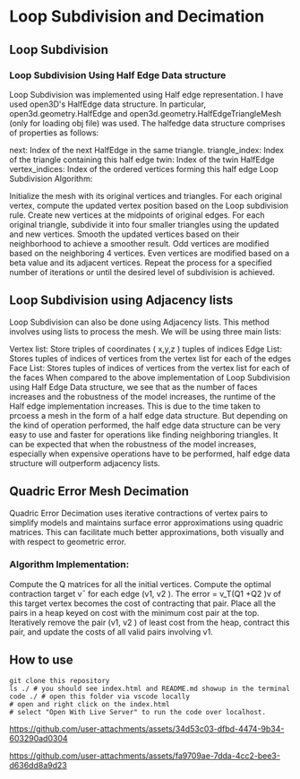 # Loop Subdivision and Decimation

## Loop Subdivision

### Loop Subdivision Using Half Edge Data structure
Loop Subdivision was implemented using Half edge representation. I have used open3D's HalfEdge data structure. In particular, open3d.geometry.HalfEdge and open3d.geometry.HalfEdgeTriangleMesh (only for loading obj file) was used. The halfedge data structure comprises of properties as follows:

next: Index of the next HalfEdge in the same triangle.
triangle_index: Index of the triangle containing this half edge
twin: Index of the twin HalfEdge
vertex_indices: Index of the ordered vertices forming this half edge
Loop Subdivision Algorithm:

Initialize the mesh with its original vertices and triangles.
For each original vertex, compute the updated vertex position based on the Loop subdivision rule.
Create new vertices at the midpoints of original edges.
For each original triangle, subdivide it into four smaller triangles using the updated and new vertices.
Smooth the updated vertices based on their neighborhood to achieve a smoother result. Odd vertices are modified based on the neighboring 4 vertices. Even vertices are modified based on a beta value and its adjacent vertices.
Repeat the process for a specified number of iterations or until the desired level of subdivision is achieved.

## Loop Subdivision using Adjacency lists
Loop Subdivision can also be done using Adjacency lists. This method involves using lists to process the mesh. We will be using three main lists:

Vertex list: Store triples of coordinates ( x,y,z ) tuples of indices
Edge List: Stores tuples of indices of vertices from the vertex list for each of the edges
Face List: Stores tuples of indices of vertices from the vertex list for each of the faces
When compared to the above implementation of Loop Subdivision using Half Edge Data structure, we see that as the number of faces increases and the robustness of the model increases, the runtime of the Half edge implementation increases. This is due to the time taken to prcoess a mesh in the form of a half edge data structure. But depending on the kind of operation performed, the half edge data structure can be very easy to use and faster for operations like finding neighboring triangles. It can be expected that when the robustness of the model increases, especially when expensive operations have to be performed, half edge data structure will outperform adjacency lists.

## Quadric Error Mesh Decimation
Quadric Error Decimation uses iterative contractions of vertex pairs to simplify models and maintains surface error approximations using quadric matrices. This can facilitate much better approximations, both visually and with respect to geometric error.

### Algorithm Implementation:

Compute the Q matrices for all the initial vertices.
Compute the optimal contraction target v¯ for each edge (v1, v2 ). The error = v_T(Q1 +Q2 )v of this target vertex becomes the cost of contracting that pair.
Place all the pairs in a heap keyed on cost with the minimum cost pair at the top.
Iteratively remove the pair (v1, v2 ) of least cost from the heap, contract this pair, and update the costs of all valid pairs involving v1.

## How to use
```shell
git clone this repository
ls ./ # you should see index.html and README.md showup in the terminal
code ./ # open this folder via vscode locally
# open and right click on the index.html
# select "Open With Live Server" to run the code over localhost.
```


https://github.com/user-attachments/assets/34d53c03-dfbd-4474-9b34-603290ad0304

https://github.com/user-attachments/assets/fa9709ae-7dda-4cc2-bee3-d636dd8a9d23

